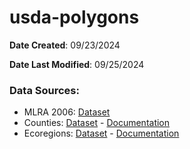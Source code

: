 # usda-polygons

**Date Created**: 09/23/2024

**Date Last Modified**: 09/25/2024

### Data Sources:
- MLRA 2006: [Dataset](https://aesl.ces.uga.edu/PSA/MLRA_2006_v.4.2.zip)
- Counties: [Dataset](https://catalog.data.gov/dataset/2023-cartographic-boundary-file-kml-county-and-equivalent-for-united-states-1-500000/resource/2ccd7a0b-0752-4395-87ed-ee3762c37204) - [Documentation](https://www2.census.gov/geo/tiger/GENZ2023/description.pdf)
- Ecoregions: [Dataset](https://gaftp.epa.gov/EPADataCommons/ORD/Ecoregions/cec_na/na_cec_eco_l1.zip) - [Documentation](https://www.epa.gov/eco-research/ecoregions-north-america)